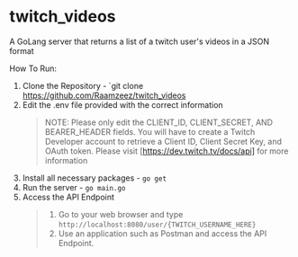 # twitch_videos
A GoLang server that returns a list of a twitch user's videos in a JSON format

How To Run:
1. Clone the Repository - `git clone https://github.com/Raamzeez/twitch_videos
2. Edit the .env file provided with the correct information
   >NOTE: Please only edit the CLIENT_ID, CLIENT_SECRET, AND BEARER_HEADER fields. 
   >You will have to create a Twitch Developer account to retrieve a Client ID, Client Secret Key, and OAuth token.
   >Please visit [https://dev.twitch.tv/docs/api] for more information
3. Install all necessary packages - `go get`
4. Run the server - `go main.go`
5. Access the API Endpoint
   >1. Go to your web browser and type `http://localhost:8080/user/{TWITCH_USERNAME_HERE}`
   >2. Use an application such as Postman and access the API Endpoint.
